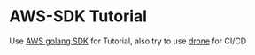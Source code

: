 # AWS-SDK Tutorial

Use [AWS golang SDK](https://github.com/aws/aws-sdk-go) for Tutorial, also try to use  [drone](https://github.com/drone/drone) for CI/CD 
